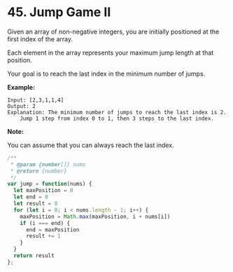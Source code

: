 # 45. Jump Game II

Given an array of non-negative integers, you are initially positioned at the first index of the array.

Each element in the array represents your maximum jump length at that position.

Your goal is to reach the last index in the minimum number of jumps.

**Example:**
```
Input: [2,3,1,1,4]
Output: 2
Explanation: The minimum number of jumps to reach the last index is 2.
    Jump 1 step from index 0 to 1, then 3 steps to the last index.
```

**Note:**

You can assume that you can always reach the last index.

```javascript
/**
 * @param {number[]} nums
 * @return {number}
 */
var jump = function(nums) {
  let maxPosition = 0
  let end = 0
  let result = 0
  for (let i = 0; i < nums.length - 1; i++) {
    maxPosition = Math.max(maxPosition, i + nums[i])
    if (i === end) {
      end = maxPosition
      result += 1
    }
  }
  return result
};
```
